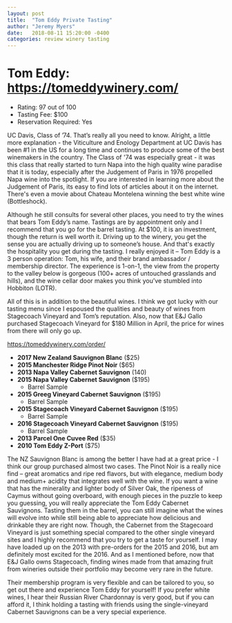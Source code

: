 ```yaml
---
layout: post
title:  "Tom Eddy Private Tasting"
author: "Jeremy Myers"
date:   2018-08-11 15:20:00 -0400
categories: review winery tasting
---
```

# **Tom Eddy**: <https://tomeddywinery.com/>
* Rating: 97 out of 100
* Tasting Fee: $100
* Reservation Required: Yes

UC Davis, Class of ’74.  That’s really all you need to know.  Alright, a little more explanation - the Viticulture and Enology Department at UC Davis has been #1 in the US for a long time and continues to produce some of the best winemakers in the country.  The Class of '74 was especially great - it was this class that really started to turn Napa into the high quality wine paradise that it is today, especially after the Judgement of Paris in 1976 propelled Napa wine into the spotlight.  If you are interested in learning more about the Judgement of Paris, its easy to find lots of articles about it on the internet.  There's even a movie about Chateau Montelena winning the best white wine (Bottleshock).

Although he still consults for several other places, you need to try the wines that bears Tom Eddy’s name.  Tastings are by appointment only and I recommend that you go for the barrel tasting.  At $100, it is an investment, though the return is well worth it.  Driving up to the winery, you get the sense you are actually driving up to someone’s house.  And that's exactly the hospitality you get during the tasting.  I really enjoyed it – Tom Eddy is a 3 person operation: Tom, his wife, and their brand ambassador / membership director.  The experience is 1-on-1, the view from the property to the valley below is gorgeous (100+ acres of untouched grasslands and hills), and the wine cellar door makes you think you’ve stumbled into Hobbiton (LOTR).  

All of this is in addition to the beautiful wines.  I think we got lucky with our tasting menu since I espoused the qualities and beauty of wines from Stagecoach Vineyard and Tom’s reputation.  Also, now that E&J Gallo purchased Stagecoach Vineyard for $180 Million in April, the price for wines from there will only go up.

<https://tomeddywinery.com/order/>
* **2017 New Zealand Sauvignon Blanc** ($25)
* **2015 Manchester Ridge Pinot Noir** ($65)
* **2013 Napa Valley Cabernet Sauvignon** (140)
* **2015 Napa Valley Cabernet Sauvignon** ($195)
  * Barrel Sample
* **2015 Greeg Vineyard Cabernet Sauvignon** ($195)
  * Barrel Sample
* **2015 Stagecoach Vineyard Cabernet Sauvignon** ($195)
  * Barrel Sample
* **2016 Stagecoach Vineyard Cabernet Sauvignon** ($195)
  * Barrel Sample
* **2013 Parcel One Cuvee Red** ($35)
* **2010 Tom Eddy Z-Port** ($75)

The NZ Sauvignon Blanc is among the better I have had at a great price - I think our group purchased almost two cases.  The Pinot Noir is a really nice find – great aromatics and ripe red flavors, but with elegance, medium body and medium+ acidity that integrates well with the wine.  If you want a wine that has the minerality and lighter body of Silver Oak, the ripeness of Caymus without going overboard, with enough pieces in the puzzle to keep you guessing, you will really appreciate the Tom Eddy Cabernet Sauvignons.  Tasting them in the barrel, you can still imagine what the wines will evolve into while still being able to appreciate how delicious and drinkable they are right now.  Though, the Cabernet from the Stagecoard Vineyard is just something special compared to the other single vineyard sites and I highly recommend that you try to get a taste for yourself.  I may have loaded up on the 2013 with pre-orders for the 2015 and 2016, but am definitely most excited for the 2016.  And as I mentioned before, now that E&J Gallo owns Stagecoach, finding wines made from that amazing fruit from wineries outside their portfolio may become very rare in the future.  

Their membership program is very flexible and can be tailored to you, so get out there and experience Tom Eddy for yourself!  If you prefer white wines, I hear their Russian River Chardonnay is very good, but if you can afford it, I think holding a tasting with friends using the single-vineyard Cabernet Sauvignons can be a very special experience.
